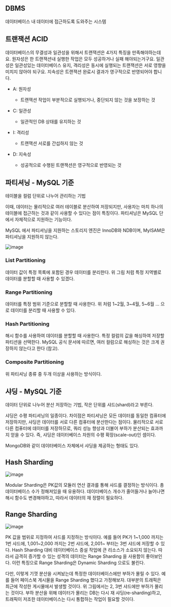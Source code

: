 ## DBMS
데이터베이스 내 데이터에 접근하도록 도와주는 시스템

## 트랜잭션 ACID
데이터베이스의 무결성과 일관성을 위해서 트랜잭션은 4가지 특징을 만족해야하는데요. 원자성은 한 트랜잭션내 실행한 작업은 모두 성공하거나 실패 해야되는거구요. 일관성은 일관성있는 데이터베이스 유지, 격리성은 동시에 실행되는 트랜잭션은 서로 영향을 미치지 않아야 되구요. 지속성은 트랜잭션 완료시 결과가 영구적으로 반영되어야 합니다.

- A: 원자성   
  - 트랜잭션 작업이 부분적으로 실행되거나, 중단되지 않는 것을 보장하는 것

- C: 일관성
  - 일관적인 DB 상태를 유지하는 것

- I: 격리성
  - 트랜잭션 서로를 간섭하지 않는 것

- D: 지속성
  - 성공적으로 수행된 트랜잭션은 영구적으로 반영되는 것  

## 파티셔닝 - MySQL 기준
테이블을 컬럼 단위로 나누어 관리하는 기법

이때, 데이터는 물리적으로 여러 테이블로 분산하여 저장되지만, 사용자는 마치 하나의 테이블에 접근하는 것과 같이 사용할 수 있다는 점이 특징이다. 파티셔닝은 MySQL 단에서 자체적으로 지원하는 기능이다.

MySQL 에서 파티셔닝을 지원하는 스토리지 엔진은 InnoDB와 NDB이며, MyISAM은 파티셔닝을 지원하지 않는다.

![image](https://user-images.githubusercontent.com/13326651/216765531-3db65d96-820c-4558-b2aa-5799186760e6.png)

### List Partitioning
데이터 값이 특정 목록에 포함된 경우 데이터를 분리한다. 위 그림 처럼 특정 지역별로 데이터를 분할할 때 사용할 수 있겠다.

### Range Partitioning
데이터를 특정 범위 기준으로 분할할 때 사용한다. 위 처럼 1~2월, 3~4월, 5~6월 … 으로 데이터를 분리할 때 사용할 수 있다.

### Hash Partitioning
해시 함수를 사용하여 데이터를 분할할 때 사용한다. 특정 컬럼의 값을 해싱하여 저장할 파티션을 선택한다. MySQL 공식 문서에 따르면, 여러 컬럼으로 해싱하는 것은 크게 권장하지 않는다고 한다 (참고).

### Composite Partitioning
위 파티셔닝 종류 중 두개 이상을 사용하는 방식이다.


## 샤딩 - MySQL 기준
데이터 단위로 나누어 분산 저장하는 기법, 작은 단위를 샤드(shard)라고 부른다.

샤딩은 수평 파티셔닝의 일종이다. 차이점은 파티셔닝은 모든 데이터를 동일한 컴퓨터에 저장하지만, 샤딩은 데이터를 서로 다른 컴퓨터에 분산한다는 점이다. 물리적으로 서로 다른 컴퓨터에 데이터를 저장하므로, 쿼리 성능 향상과 더불어 부하가 분산되는 효과까지 얻을 수 있다. 즉, 샤딩은 데이터베이스 차원의 수평 확장(scale-out)인 셈이다.

MongoDB와 같이 데이터베이스 자체에서 샤딩을 제공하는 형태도 있다.

## Hash Sharding
![image](https://user-images.githubusercontent.com/13326651/216766048-e7b8494f-2321-450d-bcbe-935dcbbe927b.png)

Modular Sharding은 PK값의 모듈러 연산 결과를 통해 샤드를 결정하는 방식이다. 총 데이터베이스 수가 정해져있을 때 유용하다. 데이터베이스 개수가 줄어들거나 늘어나면 해시 함수도 변경해야하고, 따라서 데이터의 재 정렬이 필요하다.

## Range Sharding
![image](https://user-images.githubusercontent.com/13326651/216766251-57aa1ada-05af-430a-a8a2-924383b77038.png)

PK 값을 범위로 지정하여 샤드를 지정하는 방식이다. 예를 들어 PK가 1~1,000 까지는 1번 샤드에, 1,001~2,000 까지는 2번 샤드에, 2,001~ 부터는 3번 샤드에 저장할 수 있다. Hash Sharding 대비 데이터베이스 증설 작업에 큰 리소스가 소요되지 않는다. 따라서 급격히 증가할 수 있는 성격의 데이터는 Range Sharding 을 사용함이 좋아보인다. 이런 특징으로 Range Sharding은 Dynamic Sharding 으로도 불린다.

다만, 이렇게 기껏 분산을 시켜놨는데 특정한 데이터베이스에만 부하가 몰릴 수 있다. 예를 들어 페이스북 게시물을 Range Sharding 했다고 가정해보자. 대부분의 트래픽은 최근에 작성한 게시물에서 발생할 것이다. 위 그림에서는 2, 3번 샤드에만 부하가 몰리는 것이다. 부하 분산을 위해 데이터가 몰리는 DB는 다시 재 샤딩(re-sharding)하고, 트래픽이 저조한 데이터베이스는 다시 통합하는 작업이 필요할 것이다.











